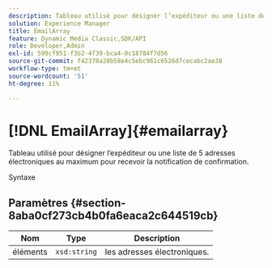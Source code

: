 ```yaml
---
description: Tableau utilisé pour désigner l’expéditeur ou une liste de 5 adresses électroniques au maximum pour recevoir la notification de confirmation.
solution: Experience Manager
title: EmailArray
feature: Dynamic Media Classic,SDK/API
role: Developer,Admin
exl-id: 599cf951-f3b2-4f39-bca4-0c18784f7d56
source-git-commit: f42378a20b58e4c5ebc961c6526d7cecabc2ae38
workflow-type: tm+mt
source-wordcount: '51'
ht-degree: 11%

---
```


# [!DNL EmailArray]{#emailarray}

Tableau utilisé pour désigner l’expéditeur ou une liste de 5 adresses électroniques au maximum pour recevoir la notification de confirmation.

Syntaxe

## Paramètres {#section-8aba0cf273cb4b0fa6eaca2c644519cb}

| Nom | Type | Description |
|---|---|---|
| éléments | `xsd:string` | les adresses électroniques. |

